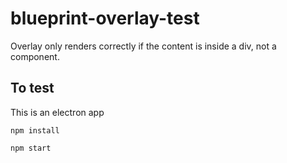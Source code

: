 # blueprint-overlay-test

Overlay only renders correctly if the content is inside a div, not a component.

## To test

This is an electron app

`npm install`

`npm start`
